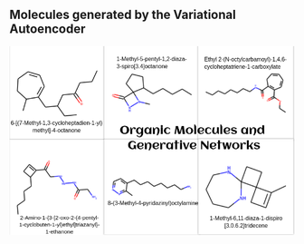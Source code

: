 ## Molecules generated by the Variational Autoencoder

![collage](https://github.com/xinformatics/DeepLearningLifeSciences/blob/master/Chapter09/collage.png)
